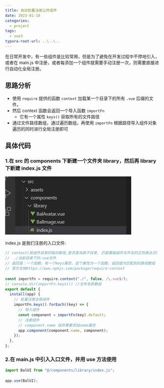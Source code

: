 ```yaml
---
title: 自动批量注册公共组件
date: 2023-01-10
categories:
  - project
tags:
  - vue3
typora-root-url: ..\..\..
---
```


在日常开发中，有一些组件是比较常用，但是为了避免在开发过程中不停地引入，或者在 main.js 中注册，或者每添加一个组件就需要手动注册一次，则需要直接进行自动化全局注册。

## 思路分析

- 使用 `require` 提供的函数 `context` 加载某一个目录下的所有 `.vue` 后缀的文件。
- 然后 context 函数会返回一个导入函数 `importFn`
  - 它有一个属性 `keys()` 获取所有的文件路径
- 通过文件路径数组，通过遍历数组，再使用 `importFn` 根据路径导入组件对象
  遍历的同时进行全局注册即可

## 具体代码

### 1.在 src 的 components 下新建一个文件夹 library，然后再 library 下新建 index.js 文件

![](./img/bg1.png)

index.js 是我们注册的入口文件:

```js
// context(其组件目录的相对路径,是否查询其子目录, 匹配基础组件文件名的正则表达式)
//  ./当前目录下的.vue文件
// 返回值：一个函数，有一个keys属性，这个属性为一个函数，返回值为匹配到的路径数组
// 官方文档https://www.npmjs.com/package/require-context

const importFn = require.context("./", false, /\.vue$/);
// console.dir(importFn.keys()) //文件名称数组
export default {
  install(app) {
    // 批量注册全局组件
    importFn.keys().forEach((key) => {
      // 导入组件
      const component = importFn(key).default;
      // 注册组件
      // component.name 组件需要添加name属性
      app.component(component.name, component);
    });
  },
};
```

### 2.在 main.js 中引入入口文件，并用 use 方法使用

```js
import BalUI from "@/components/library/index.js";

app.use(BalUI);
```

